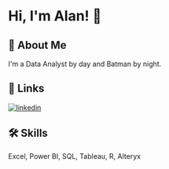 # Hi, I'm Alan! 👋


## 🚀 About Me
I'm a Data Analyst by day and Batman by night.

## 🔗 Links
[![linkedin](https://img.shields.io/badge/linkedin-0A66C2?style=for-the-badge&logo=linkedin&logoColor=white)](https://www.linkedin.com/in/nichoolas-alan/)



## 🛠 Skills
Excel, Power BI, SQL, Tableau, R, Alteryx 
